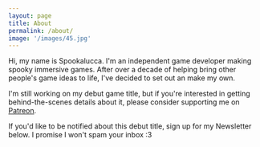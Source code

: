 ```yaml
---
layout: page
title: About
permalink: /about/
image: '/images/45.jpg'
---
```


Hi, my name is Spookalucca. I'm an independent game developer making spooky immersive games. After over a decade of helping bring other people's game ideas to life, I've decided to set out an make my own.

I'm still working on my debut game title, but if you're interested in getting behind-the-scenes details about it, please consider supporting me on [Patreon](patreon.com/spookalucca). 

If you'd like to be notified about this debut title, sign up for my Newsletter below. I promise I won't spam your inbox :3
